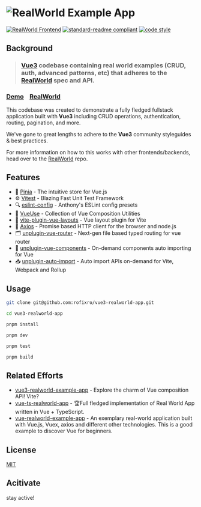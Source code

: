 # ![RealWorld Example App](logo.png)

[![RealWorld Frontend](https://img.shields.io/badge/realworld-frontend-%23783578.svg)](http://realworld.io) [![standard-readme compliant](https://img.shields.io/badge/readme%20style-standard-brightgreen.svg)](https://github.com/RichardLitt/standard-readme) [![code style](https://antfu.me/badge-code-style.svg)](https://github.com/antfu/eslint-config)

## Background

> ### [Vue3](https://vuejs.org) codebase containing real world examples (CRUD, auth, advanced patterns, etc) that adheres to the [RealWorld](https://github.com/gothinkster/realworld) spec and API.


### [Demo](https://demo.realworld.io/)&nbsp;&nbsp;&nbsp;&nbsp;[RealWorld](https://github.com/gothinkster/realworld)


This codebase was created to demonstrate a fully fledged fullstack application built with **Vue3** including CRUD operations, authentication, routing, pagination, and more.

We've gone to great lengths to adhere to the **Vue3** community styleguides & best practices.

For more information on how to this works with other frontends/backends, head over to the [RealWorld](https://github.com/gothinkster/realworld) repo.

## Features

* 🍍 [Pinia](https://pinia.vuejs.org) - The intuitive store for Vue.js
* ⚙️ [Vitest](https://vitest.dev) - Blazing Fast Unit Test Framework
* 🔍 [eslint-config](https://github.com/antfu/eslint-config) - Anthony's ESLint config presets
* 🔨 [VueUse](https://vueuse.org) - Collection of Vue Composition Utilities
* 📑 [vite-plugin-vue-layouts](https://github.com/JohnCampionJr/vite-plugin-vue-layouts) - Vue layout plugin for Vite
* 📡 [Axios](https://axios-http.com/) - Promise based HTTP client for the browser and node.js
* 🗂 [unplugin-vue-router](https://github.com/posva/unplugin-vue-router) - Next-gen file based typed routing for vue router
* 📲 [unplugin-vue-components](https://github.com/antfu/unplugin-vue-components) - On-demand components auto importing for Vue
* 📥 [unplugin-auto-import](https://github.com/antfu/unplugin-auto-import) - Auto import APIs on-demand for Vite, Webpack and Rollup

## Usage

```sh
git clone git@github.com:rofixro/vue3-realworld-app.git

cd vue3-realworld-app

pnpm install

pnpm dev

pnpm test

pnpm build
```

## Related Efforts

* [vue3-realworld-example-app](https://github.com/mutoe/vue3-realworld-example-app) - Explore the charm of Vue composition API! Vite?
* [vue-ts-realworld-app](https://github.com/AlexBrohshtut/vue-ts-realworld-app) - 🏆Full fledged implementation of Real World App written in Vue + TypeScript.
* [vue-realworld-example-app](https://github.com/khaledosman/vue-realworld-example-app) - An exemplary real-world application built with Vue.js, Vuex, axios and different other technologies. This is a good example to discover Vue for beginners.

## License

[MIT](LICENSE)

## Acitivate
stay active!
